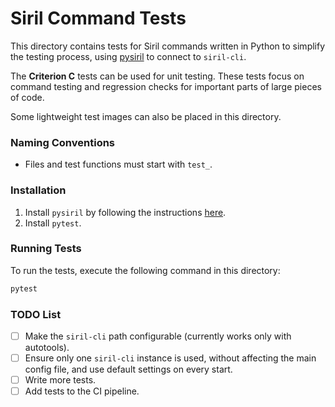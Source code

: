 # Siril Command Tests

This directory contains tests for Siril commands written in Python to simplify the testing process, using [pysiril](https://siril.org/tutorials/pysiril/) to connect to `siril-cli`.

The **Criterion C** tests can be used for unit testing. These tests focus on command testing and regression checks for important parts of large pieces of code.

Some lightweight test images can also be placed in this directory.

### Naming Conventions

- Files and test functions must start with `test_`.

### Installation

1. Install `pysiril` by following the instructions [here](https://siril.org/tutorials/pysiril/).
2. Install `pytest`.

### Running Tests

To run the tests, execute the following command in this directory:

```bash
pytest
```

### TODO List

- [ ] Make the `siril-cli` path configurable (currently works only with autotools).
- [ ] Ensure only one `siril-cli` instance is used, without affecting the main config file, and use default settings on every start.
- [ ] Write more tests.
- [ ] Add tests to the CI pipeline.
